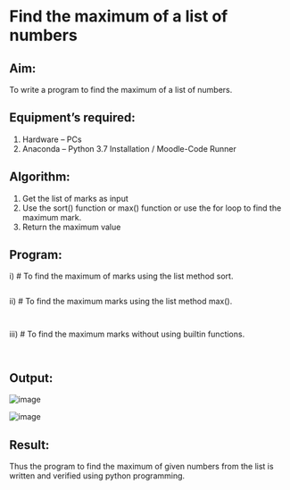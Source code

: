 # Find the maximum of a list of numbers
## Aim:
To write a program to find the maximum of a list of numbers.
## Equipment’s required:
1.	Hardware – PCs
2.	Anaconda – Python 3.7 Installation / Moodle-Code Runner
## Algorithm:
1.	Get the list of marks as input
2.	Use the sort() function or max() function or use the for loop to find the maximum mark.
3.	Return the maximum value
## Program:

i)	# To find the maximum of marks using the list method sort.
```Python


```

ii)	# To find the maximum marks using the list method max().
```Python



```

iii) # To find the maximum marks without using builtin functions.
```Python



```



## Output:

![image](https://github.com/Sharonsteffani2005/FindMaximum/assets/144979934/428b8da1-e578-4eaa-8bea-a9a1f2742341)

![image](https://github.com/Sharonsteffani2005/FindMaximum/assets/144979934/b0987ab7-4a8c-44a8-ad7f-7750cecc6f58)


## Result:
Thus the program to find the maximum of given numbers from the list is written and verified using python programming.
